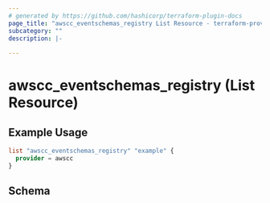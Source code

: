 ```yaml
---
# generated by https://github.com/hashicorp/terraform-plugin-docs
page_title: "awscc_eventschemas_registry List Resource - terraform-provider-awscc"
subcategory: ""
description: |-
  
---
```


# awscc_eventschemas_registry (List Resource)



## Example Usage

```terraform
list "awscc_eventschemas_registry" "example" {
  provider = awscc
}
```

<!-- schema generated by tfplugindocs -->
## Schema
